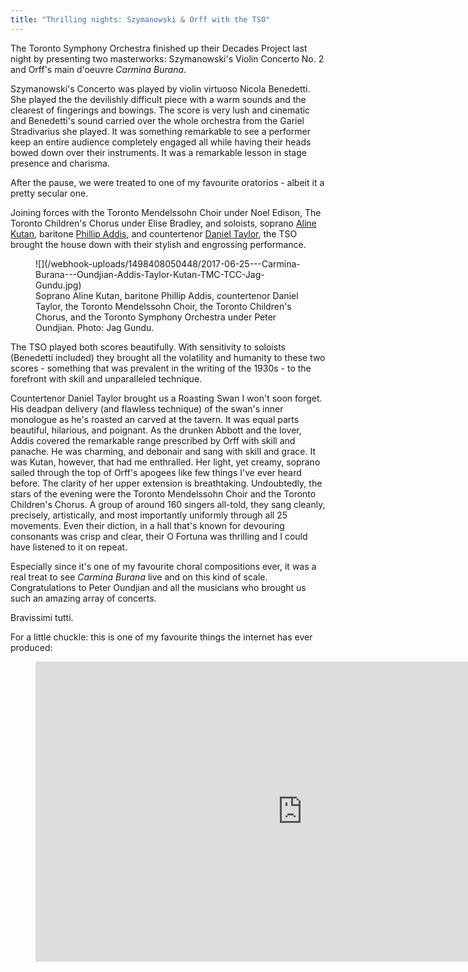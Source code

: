 ```yaml
---
title: "Thrilling nights: Szymanowski & Orff with the TSO"
---
```


The Toronto Symphony Orchestra finished up their Decades Project last night by presenting two masterworks: Szymanowski's Violin Concerto No. 2 and Orff's main d'oeuvre *Carmina Burana*. 

Szymanowski's Concerto was played by violin virtuoso Nicola Benedetti. She played the the devilishly difficult piece with a warm sounds and the clearest of fingerings and bowings. The score is very lush and cinematic and Benedetti's sound carried over the whole orchestra from the Gariel Stradivarius she played. It was something remarkable to see a performer keep an entire audience completely engaged all while having their heads bowed down over their instruments. It was a remarkable lesson in stage presence and charisma. 

After the pause, we were treated to one of my favourite oratorios - albeit it a pretty secular one. 

Joining forces with the Toronto Mendelssohn Choir under Noel Edison, The Toronto Children's Chorus under Elise Bradley, and soloists, soprano [Aline Kutan](/scene/people/aline-kutan/), baritone [Phillip Addis](/scene/people/phillip-addis/), and countertenor [Daniel Taylor](/scene/people/daniel-taylor/), the TSO brought the house down with their stylish and engrossing performance. 

<figure data-type="image">
![](/webhook-uploads/1498408050448/2017-06-25---Carmina-Burana---Oundjian-Addis-Taylor-Kutan-TMC-TCC-Jag-Gundu.jpg)
<figcaption>Soprano Aline Kutan, baritone Phillip Addis, countertenor Daniel Taylor, the Toronto Mendelssohn Choir, the Toronto Children's Chorus, and the Toronto Symphony Orchestra under Peter Oundjian. Photo: Jag Gundu.</figcaption>
</figure>

The TSO played both scores beautifully. With sensitivity to soloists (Benedetti included) they brought all the volatility and humanity to these two scores - something that was prevalent in the writing of the 1930s - to the forefront with skill and unparalleled technique.

Countertenor Daniel Taylor brought us a Roasting Swan I won't soon forget. His deadpan delivery (and flawless technique) of the swan's inner monologue as he's roasted an carved at the tavern. It was equal parts beautiful, hilarious, and poignant. As the drunken Abbott and the lover, Addis covered the remarkable range prescribed by Orff with skill and panache. He was charming, and debonair and sang with skill and grace. It was Kutan, however, that had me enthralled. Her light, yet creamy, soprano sailed through the top of Orff's apogees like few things I've ever heard before. The clarity of her upper extension is breathtaking. Undoubtedly, the stars of the evening were the Toronto Mendelssohn Choir and the Toronto Children's Chorus. A group of around 160 singers all-told, they sang cleanly, precisely, artistically, and most importantly uniformly through all 25 movements. Even their diction, in a hall that's known for devouring consonants was crisp and clear, their O Fortuna was thrilling and I could have listened to it on repeat. 

Especially since it's one of my favourite choral compositions ever, it was a real treat to see *Carmina Burana* live and on this kind of scale. Congratulations to Peter Oundjian and all the musicians who brought us such an amazing array of concerts. 

Bravissimi tutti. 

For a little chuckle: this is one of my favourite things the internet has ever produced:

<figure data-type="video">
<iframe width="854" height="480" src="https://www.youtube.com/embed/nIwrgAnx6Q8" frameborder="0" allowfullscreen></iframe>
</figure>
